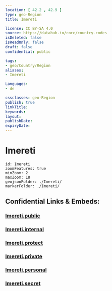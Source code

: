 ```yaml
---
location: [ 42.2 , 42.9 ] 
type: geo-Region
title: Imereti

license: CC BY-SA 4.0
source: https://datahub.io/core/country-codes
isDeleted: false
isReadOnly: false
draft: false
confidential: public

tags:
- geo/Country/Region
aliases:
- Imereti

Languages:
- de

cssclasses: geo-Region
publish: true
linkTitle: 
keywords: 
layout: 
publishDate: 
expiryDate: 
---
```


# Imereti

```leaflet
id: Imereti
zoomFeatures: true 
minZoom: 2 
maxZoom: 18
geojsonFolder: ./Imereti/
markerFolder: ./Imereti/
```


## Confidential Links & Embeds: 

### [Imereti.public](/_public/\Earth\Continent\Europe\Europe~East\Georgia,Europe\Regions~GeorgiaImereti.public.md) 

### [Imereti.internal](/_internal/\Earth\Continent\Europe\Europe~East\Georgia,Europe\Regions~GeorgiaImereti.internal.md) 

### [Imereti.protect](/_protect/\Earth\Continent\Europe\Europe~East\Georgia,Europe\Regions~GeorgiaImereti.protect.md) 

### [Imereti.private](/_private/\Earth\Continent\Europe\Europe~East\Georgia,Europe\Regions~GeorgiaImereti.private.md) 

### [Imereti.personal](/_personal/\Earth\Continent\Europe\Europe~East\Georgia,Europe\Regions~GeorgiaImereti.personal.md) 

### [Imereti.secret](/_secret/\Earth\Continent\Europe\Europe~East\Georgia,Europe\Regions~GeorgiaImereti.secret.md)

